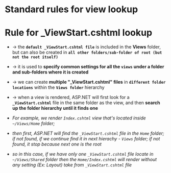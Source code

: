 
# Standard rules for view lookup

# Rule for _ViewStart.cshtml lookup
* -> the **`default _ViewStart.cshtml file`** is included in the **Views** folder, but can also be created in **`all other folders/sub-folder of root (but not the root itself)`**
* -> it is used to **specify common settings for all the `views` under a folder and sub-folders where it is created**

* -> we can create **multiple "_ViewStart.cshtml" files** in **`different folder locations`** within the **`Views folder`** hierarchy
* -> when a view is rendered, ASP.NET will first look for a **`_ViewStart.cshtml`** file in the same folder as the view, and then **search up the folder hierarchy until it finds one**

* _For example, we render `Index.cshtml` view that's located inside `~/Views/Home` folder;_
* _then first, ASP.NET will find the `_ViewStart.cshtml` file in the `Home` folder; if not found, if we continue find it in next hierachy - `Views` folder; if not found, it stop because next one is the root_
* _so in this case, if we have only one `_ViewStart.cshtml` file locate in `~/Views/Shared` folder then the `Home/Index.cshtml` will render without any setting (Ex: Layout) take from `_ViewStart.cshtml` file_